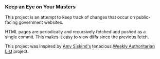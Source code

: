 ### Keep an Eye on Your Masters

This project is an attempt to keep track of changes that occur on public-facing government websites. 

HTML pages are periodically and recursively fetched and pushed as a single commit. This makes it easy to 
view diffs since the previous fetch.

This project was inspired by [Amy Siskind's](https://twitter.com/Amy_Siskind) tenacious [Weekly Authoritarian List](https://medium.com/@Amy_Siskind) project.